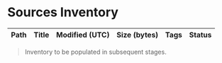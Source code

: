 # Sources Inventory

| Path | Title | Modified (UTC) | Size (bytes) | Tags | Status |
| ---- | ----- | -------------- | ------------ | ---- | ------ |

> Inventory to be populated in subsequent stages.
